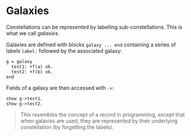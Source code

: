 # Galaxies

Constellations can be represented by labelling sub-constellations.
This is what we call *galaxies*.

Galaxies are defined with blocks `galaxy ... end` containing a series of labels
`label:` followed by the associated galaxy:

```
g = galaxy
  test1: +f(a) ok.
  test2: +f(b) ok.
end
```

Fields of a galaxy are then accessed with `->`:

```
show g->test1.
show g->test2.
```

> This resembles the concept of a record in programming, except that when
> galaxies are used, they are represented by their underlying constellation (by
> forgetting the labels).

